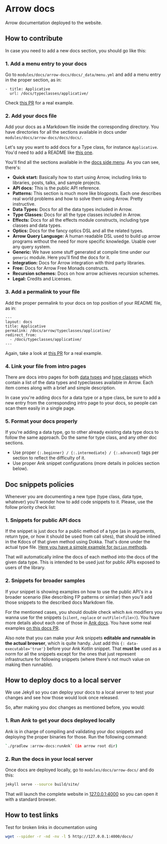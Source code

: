 # Arrow docs

Arrow documentation deployed to the website.

## How to contribute

In case you need to add a new docs section, you should go like this:

### 1. Add a menu entry to your docs

Go to `modules/docs/arrow-docs/docs/_data/menu.yml` and add a menu entry in the proper section, as in:

```
- title: Applicative
  url: /docs/typeclasses/applicative/
```
   
Check [this PR](https://github.com/arrow-kt/arrow/pull/1134/files) for a real example.

### 2. Add your docs file

Add your docs as a Markdown file inside the corresponding directory. You have directories for all the sections 
available in docs under `modules/docs/arrow-docs/docs/docs/`.

Let's say you want to add docs for a Type class, for instance `Applicative`. You'd need to add a README like [this one](https://github.com/arrow-kt/arrow/blob/master/modules/docs/arrow-docs/docs/docs/arrow/typeclasses/applicative/README.md).

You'll find all the sections available in the [docs side menu](https://arrow-kt.io/docs/). As you can see, there's:
* **Quick start:** Basically how to start using Arrow, including links to libraries, posts, talks, and sample projects.
* **API docs:** This is the public API reference.
* **Patterns:** This section is much more like blogposts. Each one describes real world problems and how to solve them using Arrow. Pretty instructive.
* **Data Types:** Docs for all the data types included in Arrow.
* **Type Classes:** Docs for all the type classes included in Arrow.
* **Effects:** Docs for all the effects module constructs, including type classes and data types.
* **Optics:** Docs for the fancy optics DSL and all the related types.
* **Arrow Query Language:** A human readable DSL used to build up arrow programs without the need for more specific knowledge. Usable over any query system.
* **Generic:** We have some stuff generated at compile time under our `generic` module. Here you'll find the docs for it.
* **Integration:** Docs for Arrow integration with third party libraries.
* **Free:** Docs for Arrow Free Monads constructs.
* **Recursion schemes:** Docs on how arrow achieves recursion schemes.
* **Legal:** Credits and Licenses.

### 3. Add a permalink to your file

Add the proper permalink to your docs on top position of your README file, as in:

```
---
layout: docs
title: Applicative
permalink: /docs/arrow/typeclasses/applicative/
redirect_from:
  - /docs/typeclasses/applicative/
---
``` 
   
Again, take a look at [this PR](https://github.com/arrow-kt/arrow/pull/1134/files) for a real example.

### 4. Link your file from intro pages

There are docs intro pages for both [data types](https://arrow-kt.io/docs/datatypes/intro/) and [type classes](https://arrow-kt.io/docs/typeclasses/intro/) which contain a list of the data types and typeclasses available in Arrow. Each item comes along with a brief and simple description. 

In case you're adding docs for a data type or a type class, be sure to add a new entry from the corresponding intro page to your docs, so people can scan them easily in a single page.

### 5. Format your docs properly

If you're adding a data type, go to other already existing data type docs to follow the same approach. 
Do the same for type class, and any other doc sections. 
  * Use proper `{:.beginner} / {:.intermediate} / {:.advanced}` tags per section to reflect the difficulty of it.
  * Use proper Ank snippet configurations (more details in policies section below).

## Doc snippets policies

Whenever you are documenting a new type (type class, data type, whatever) you'll wonder how to add code snippets to it. Please, 
use the follow priority check list:

### 1. Snippets for public API docs

If the snippet is just docs for a public method of a type (as in arguments, return type, or how it should be used from call sites), that should be inlined in the Kdocs of that given method using Dokka. That's done under the actual type file. [Here you have a simple example for `Option` methods](https://github.com/arrow-kt/arrow/blob/11a65faa9eed23182994778fa0ce218b69bfc4ba/modules/core/arrow-core/src/main/kotlin/arrow/core/Option.kt#L14).

That will automatically inline the docs of each method into the docs of the given data type. This is intended to be used just for public APIs exposed to users of the library.

### 2. Snippets for broader samples

If your snippet is showing examples on how to use the public API's in a broader scenario (like describing FP patterns or similar) then you'll add those snippets to the described docs Markdown file.

For the mentioned cases, you should double check which `Ank` modifiers you wanna use for the snippets (`silent`, `replace` or `outFile(<file>)`). You have more details about each one of those in [Ank docs](../../ank/README.md). You have some real examples [on this docs PR](https://github.com/arrow-kt/arrow/pull/1134/files).

Also note that you can make your Ank snippets **editable and runnable in the actual browser**, which is quite handy. Just add this `{: data-executable='true'}` before your Ank Kotlin snippet. That **must be** used as a norm for all the snippets except for the ones that just represent infrastructure for following snippets (where there's not much value on making then runnable).

## How to deploy docs to a local server

We use Jekyll so you can deploy your docs to a local server to test your changes and see how those would look once released.

So, after making you doc changes as mentioned before, you would:

### 1. Run Ank to get your docs deployed locally

Ank is in charge of compiling and validating your doc snippets and deploying the proper binaries for those. Run the following command:

```bash
`./gradlew :arrow-docs:runAnk` (in arrow root dir)   
```

### 2. Run the docs in your local server

Once docs are deployed locally, go to `modules/docs/arrow-docs/` and do this:
```bash
jekyll serve --source build/site/
```

That will launch the complete website in [127.0.0.1:4000](https://127.0.0.1:4000) so you can open it with a standard browser.

## How to test links

Test for broken links in documentation using

```sh
wget --spider -r -nd -nv -l 5 http://127.0.0.1:4000/docs/
```